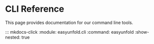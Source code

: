 # CLI Reference

This page provides documentation for our command line tools.

::: mkdocs-click
    :module: easyunfold.cli
    :command: easyunfold
    :show-nested: true
